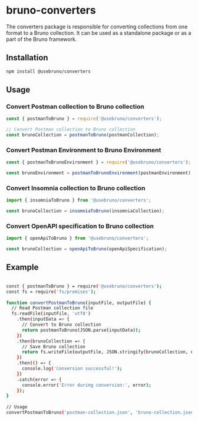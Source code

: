 # bruno-converters

The converters package is responsible for converting collections from one format to a Bruno collection.
It can be used as a standalone package or as a part of the Bruno framework.

## Installation

```bash
npm install @usebruno/converters
```

## Usage

### Convert Postman collection to Bruno collection

```javascript
const { postmanToBruno } = require('@usebruno/converters');

// Convert Postman collection to Bruno collection
const brunoCollection = postmanToBruno(postmanCollection);
```

### Convert Postman Environment to Bruno Environment

```javascript
const { postmanToBrunoEnvironment } = require('@usebruno/converters');

const brunoEnvironment = postmanToBrunoEnvironment(postmanEnvironment);
```

### Convert Insomnia collection to Bruno collection

```javascript
import { insomniaToBruno } from '@usebruno/converters';

const brunoCollection = insomniaToBruno(insomniaCollection);
```

### Convert OpenAPI specification to Bruno collection

```javascript
import { openApiToBruno } from '@usebruno/converters';

const brunoCollection = openApiToBruno(openApiSpecification);
```

## Example 

```bash copy

const { postmanToBruno } = require('@usebruno/converters');
const fs = require('fs/promises');
 
function convertPostmanToBruno(inputFile, outputFile) {
  // Read Postman collection file
  fs.readFile(inputFile, 'utf8')
    .then(inputData => {
      // Convert to Bruno collection
      return postmanToBruno(JSON.parse(inputData));
    })
    .then(brunoCollection => {
      // Save Bruno collection
      return fs.writeFile(outputFile, JSON.stringify(brunoCollection, null, 2));
    })
    .then(() => {
      console.log('Conversion successful!');
    })
    .catch(error => {
      console.error('Error during conversion:', error);
    });
}
 
// Usage
convertPostmanToBruno('postman-collection.json', 'bruno-collection.json');

```